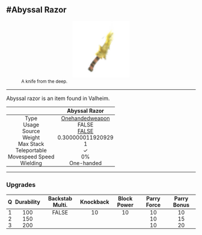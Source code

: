 <meta property="og:title" content="Abyssal Razor - MoreValheim" /><meta property="og:type" content="website" /><meta property="og:image" content="/assets/abyssal_razor.png" /><meta property="og:description" content="Abyssal Razor is an item found in Valheim." /><meta name="theme-color" content="#546D78"><meta name="twitter:card" content="summary_large_image">
#Abyssal Razor
-------------
<style>img {width:20px;}.tb {width:150px;display: block;margin-left: auto;margin-right: auto;}</style>

<style>.md-typeset table:not([class]) th:not([align]) {min-width:unset!important;}</style>
<style>td{padding:0em 0.3em!important;text-align:center!important;border-left:.05rem solid var(--md-default-fg-color--lightest)}</style>

<style>th{padding:0.1em 0.3em!important;text-align:center!important;font-weight:bold}</style>

<style>pre{text-align:right!important}</style>
<style>table tr td:first-child {border-left: 0;};</style>

<figure><img src="/assets/abyssal_razor.png" class="tb" /><figcaption><small>A knife from the deep.</small></figcaption></figure>

-------------

Abyssal razor is an item found in Valheim.

|        | Abyssal Razor              |
| ----------- | ------------------------------------ |
| Type | [Onehandedweapon](../../types/onehandedweapon)
| Usage | FALSE<br>
| Source | [FALSE](../../items/false)
| Weight | 0.300000011920929 |
| Max Stack | 1 |
| Teleportable | ✓
| Movespeed Speed | 0%
| Wielding | One-handed


-------------

### Upgrades
| Q | Durability | Backstab Multi. | Knockback | Block Power | Parry Force | Parry Bonus
| - | - | - | - | - | - | - 
1 | 100 | FALSE | 10 | 10 | 10 | 10 | 4 | 
 | 2 | 150 |  |  |  | 10 | 15 |  | 
 | 3 | 200 |  |  |  | 10 | 20 |  | 
